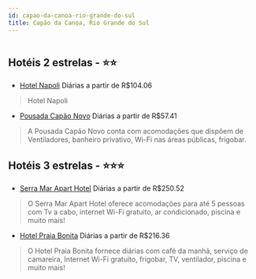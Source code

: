 ```yaml
---
id: capao-da-canoa-rio-grande-do-sul
title: Capão da Canoa, Rio Grande do Sul
---
```


<center><img src="https://static.hotelurbano.com/reservas/prod0/15/15713/5c8c26da2ba76_serra-mar-apart-hotel.png" alt="" /></center>


## Hotéis 2 estrelas - ⭐️⭐️

-    [Hotel Napoli](https://www.hurb.com/hoteis/capao-da-canoa/hotel-napoli-16633?cmp=18055) Diárias a partir de R$104.06
   > Hotel Napoli
-    [Pousada Capão Novo](https://www.hurb.com/hoteis/capao-da-canoa/pousada-capao-novo-13322?cmp=18055) Diárias a partir de R$57.41
   > A Pousada Capão Novo conta com acomodações que dispõem de Ventiladores, banheiro privativo, Wi-Fi nas áreas públicas, frigobar.

## Hotéis 3 estrelas - ⭐️⭐️⭐️

-    [Serra Mar Apart Hotel](https://www.hurb.com/hoteis/capao-da-canoa/serra-mar-apart-hotel-15713?cmp=18055) Diárias a partir de R$250.52
   > O Serra Mar Apart Hotel oferece acomodações para até 5 pessoas com Tv a cabo, internet Wi-Fi gratuito, ar condicionado, piscina e muito mais!
-    [Hotel Praia Bonita](https://www.hurb.com/hoteis/capao-da-canoa/hotel-praia-bonita-15716?cmp=18055) Diárias a partir de R$216.36
   > O Hotel Praia Bonita fornece diárias com café da manhã, serviço de camareira, Internet Wi-Fi gratuito, frigobar, TV, ventilador, piscina e muito mais!
